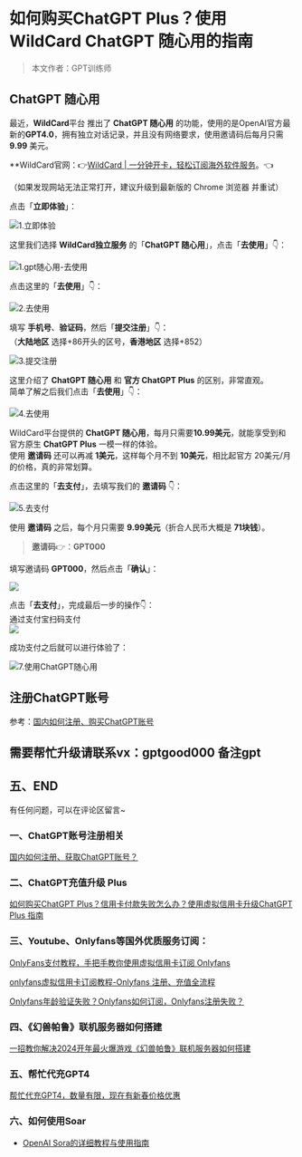 # 如何购买ChatGPT Plus？使用 WildCard ChatGPT 随心用的指南
> 本文作者：GPT训练师

## [](#ChatGPT-随心用 "ChatGPT 随心用")ChatGPT 随心用

最近，**WildCard**平台 推出了 **ChatGPT 随心用** 的功能，使用的是OpenAI官方最新的**GPT4.0**，拥有独立对话记录，并且没有网络要求，使用邀请码后每月只需 **9.99** 美元。

**WildCard官网：👉[WildCard | 一分钟开卡，轻松订阅海外软件服务](https://wildcard.com.cn/i/GPT000)。👈

（如果发现网站无法正常打开，建议升级到最新版的 Chrome 浏览器 并重试）

点击「**立即体验**」：

![1.立即体验](https://gptblog.oss-cn-hangzhou.aliyuncs.com/image/202405141646614.png)

这里我们选择 **WildCard独立服务** 的「**ChatGPT 随心用**」，点击「**去使用**」👇：

![1.gpt随心用-去使用](https://gptblog.oss-cn-hangzhou.aliyuncs.com/image/202405141646591.png)

点击这里的「**去使用**」👇：

![2.去使用](https://gptblog.oss-cn-hangzhou.aliyuncs.com/image/202405141646584.png)

填写 **手机号**、**验证码**，然后「**提交注册**」👇：  
（**大陆地区** 选择+86开头的区号，**香港地区** 选择+852）

![3.提交注册](https://gptblog.oss-cn-hangzhou.aliyuncs.com/image/202405141646841.png)

这里介绍了 **ChatGPT 随心用** 和 **官方 ChatGPT Plus** 的区别，非常直观。  
简单了解之后我们点击「**去使用**」👇：

![4.去使用](https://gptblog.oss-cn-hangzhou.aliyuncs.com/image/202405141646606.png)

WildCard平台提供的 **ChatGPT 随心用**，每月只需要**10.99美元**，就能享受到和 官方原生 **ChatGPT Plus** 一模一样的体验。  
使用 **邀请码** 还可以再减 **1美元**，这样每个月不到 **10美元**，相比起官方 20美元/月 的价格，真的非常划算。

点击这里的「**去支付**」，去填写我们的 **邀请码** 👇：

![5.去支付](https://gptblog.oss-cn-hangzhou.aliyuncs.com/image/202405141646575.png)

使用 **邀请码** 之后，每个月只需要 **9.99美元**（折合人民币大概是 **71块钱**）。

> **邀请码**👉：**GPT000**

填写邀请码 **GPT000**，然后点击「**确认**」：

![](https://gptblog.oss-cn-hangzhou.aliyuncs.com/image/202405141650512.png)

点击「**去支付**」，完成最后一步的操作👇：  
通过支付宝扫码支付  
![](https://gptblog.oss-cn-hangzhou.aliyuncs.com/image/202405141650732.png)

成功支付之后就可以进行体验了：

![7.使用ChatGPT随心用](https://gptblog.oss-cn-hangzhou.aliyuncs.com/image/202405141646240.png)



## 注册ChatGPT账号

参考：[国内如何注册、购买ChatGPT账号](/how_to_register_chatgpt)

## 需要帮忙升级请联系vx：gptgood000 备注gpt

## 五、END

有任何问题，可以在评论区留言~

### 一、ChatGPT账号注册相关

[国内如何注册、获取ChatGPT账号？](/how-to-register-chatgpt)

### 二、ChatGPT充值升级 Plus

[如何购买ChatGPT Plus？信用卡付款失败怎么办？使用虚拟信用卡升级ChatGPT Plus 指南](/how-to-payment-chatgpt)

### 三、Youtube、Onlyfans等国外优质服务订阅：

[OnlyFans支付教程，手把手教你使用虚拟信用卡订阅 Onlyfans](/onlyfans-pay)

[onlyfans虚拟信用卡订阅教程-Onlyfans 注册、充值全流程](/onlyFans-pay-methods)

[Onlyfans年龄验证失败？Onlyfans如何订阅，Onlyfans注册失败？](/onlyfans-question)

### 四、《幻兽帕鲁》联机服务器如何搭建
[一招教你解决2024开年最火爆游戏《幻兽帕鲁》联机服务器如何搭建](/palu)

### 五、帮忙代充GPT4
[帮忙代充GPT4，数量有限，现在有新春价格优惠](/helpgpt)

### 六、如何使用Soar
- [OpenAI Sora的详细教程与使用指南](/how-use-soar)

  <Vssue/>

